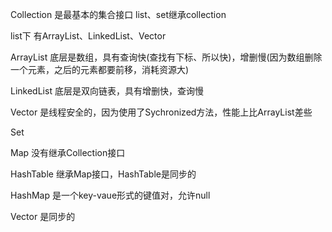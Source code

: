 Collection 是最基本的集合接口
list、set继承collection

list下  有ArrayList、LinkedList、Vector

ArrayList 底层是数组，具有查询快(查找有下标、所以快)，增删慢(因为数组删除一个元素，之后的元素都要前移，消耗资源大)

LinkedList 底层是双向链表，具有增删快，查询慢

Vector 是线程安全的，因为使用了Sychronized方法，性能上比ArrayList差些


Set


Map 没有继承Collection接口

HashTable 继承Map接口，HashTable是同步的

HashMap 是一个key-vaue形式的键值对，允许null



Vector   是同步的